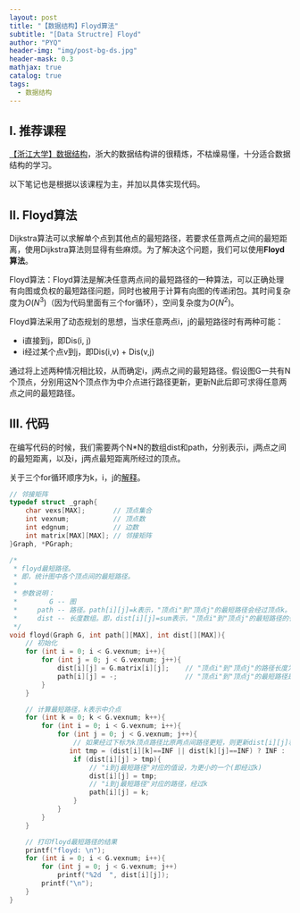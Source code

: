 ```yaml
---
layout: post
title: "【数据结构】Floyd算法"
subtitle: "[Data Structre] Floyd"
author: "PYQ"
header-img: "img/post-bg-ds.jpg"
header-mask: 0.3
mathjax: true
catalog: true
tags:
  - 数据结构
---
```

## Ⅰ. 推荐课程

[【浙江大学】数据结构](https://www.bilibili.com/video/BV1Kb41127fT?p=33)，浙大的数据结构讲的很精炼，不枯燥易懂，十分适合数据结构的学习。

以下笔记也是根据以该课程为主，并加以具体实现代码。

## Ⅱ. Floyd算法

Dijkstra算法可以求解单个点到其他点的最短路径，若要求任意两点之间的最短距离，使用Dijkstra算法则显得有些麻烦。为了解决这个问题，我们可以使用**Floyd算法**。

Floyd算法：Floyd算法是解决任意两点间的最短路径的一种算法，可以正确处理有向图或负权的最短路径问题，同时也被用于计算有向图的传递闭包。其时间复杂度为$O(N^3)$（因为代码里面有三个for循环），空间复杂度为$O(N^2)$。

Floyd算法采用了动态规划的思想，当求任意两点i，j的最短路径时有两种可能：

- i直接到j，即Dis(i, j)
- i经过某个点v到j，即Dis(i,v) + Dis(v,j)

通过将上述两种情况相比较，从而确定i，j两点之间的最短路径。假设图G一共有N个顶点，分别用这N个顶点作为中介点进行路径更新，更新N此后即可求得任意两点之间的最短路径。

## Ⅲ. 代码

在编写代码的时候，我们需要两个N*N的数组dist和path，分别表示i，j两点之间的最短距离，以及i，j两点最短距离所经过的顶点。

关于三个for循环顺序为k，i，j的[解释](https://www.zhihu.com/question/30955032)。

```c
// 邻接矩阵
typedef struct _graph{
    char vexs[MAX];       // 顶点集合
    int vexnum;           // 顶点数
    int edgnum;           // 边数
    int matrix[MAX][MAX]; // 邻接矩阵
}Graph, *PGraph;

/*
 * floyd最短路径。
 * 即，统计图中各个顶点间的最短路径。
 *
 * 参数说明：
 *        G -- 图
 *     path -- 路径。path[i][j]=k表示，"顶点i"到"顶点j"的最短路径会经过顶点k。
 *     dist -- 长度数组。即，dist[i][j]=sum表示，"顶点i"到"顶点j"的最短路径的长度是sum。
 */
void floyd(Graph G, int path[][MAX], int dist[][MAX]){
    // 初始化
    for (int i = 0; i < G.vexnum; i++){
        for (int j = 0; j < G.vexnum; j++){
            dist[i][j] = G.matrix[i][j];    // "顶点i"到"顶点j"的路径长度为"i到j的权值"。
            path[i][j] = -;                 // "顶点i"到"顶点j"的最短路径是经过顶点j。
        }
    }

    // 计算最短路径，k表示中介点
    for (int k = 0; k < G.vexnum; k++){
        for (int i = 0; i < G.vexnum; i++){
            for (int j = 0; j < G.vexnum; j++){
                // 如果经过下标为k顶点路径比原两点间路径更短，则更新dist[i][j]和path[i][j]
               int tmp = (dist[i][k]==INF || dist[k][j]==INF) ? INF : (dist[i][k] + dist[k][j]);
                if (dist[i][j] > tmp){
                    // "i到j最短路径"对应的值设，为更小的一个(即经过k)
                    dist[i][j] = tmp;
                    // "i到j最短路径"对应的路径，经过k
                    path[i][j] = k;
                }
            }
        }
    }

    // 打印floyd最短路径的结果
    printf("floyd: \n");
    for (int i = 0; i < G.vexnum; i++){
        for (int j = 0; j < G.vexnum; j++)
            printf("%2d  ", dist[i][j]);
        printf("\n");
    }
}
```

